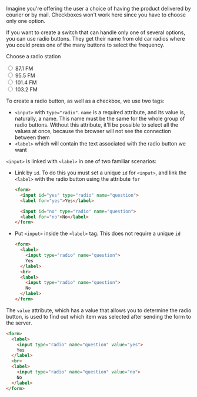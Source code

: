 Imagine you're offering the user a choice of having the product delivered by courier or by mail. Checkboxes won't work here since you have to choose only one option.

If you want to create a switch that can handle only one of several options, you can use radio buttons. They get their name from old car radios where you could press one of the many buttons to select the frequency.

<div class="hexlet-basics-example my-3">
  <p class="lead">Choose a radio station</p>
  <form>
    <label>
      <input type="radio" name="fm">
      87.1 FM
    </label>
    <br>
    <label>
      <input type="radio" name="fm">
      95.5 FM
    </label>
    <br>
    <label>
      <input type="radio" name="fm">
      101.4 FM
    </label>
    <br>
    <label>
      <input type="radio" name="fm">
      103.2 FM
    </label>
  </form>
</div>

To create a radio button, as well as a checkbox, we use two tags:

* `<input>` with `type="radio"`. `name` is a required attribute, and its value is, naturally, a name. This name must be the same for the whole group of radio buttons. Without this attribute, it'll be possible to select all the values at once, because the browser will not see the connection between them
* `<label>` which will contain the text associated with the radio button we want

`<input>` is linked with `<label>` in one of two familiar scenarios:

* Link by `id`. To do this you must set a unique `id` for `<input>`, and link the `<label>` with the radio button using the attribute `for`

  ```html
  <form>
    <input id="yes" type="radio" name="question">
    <label for="yes">Yes</label>

    <input id="no" type="radio" name="question">
    <label for="no">No</label>
  </form>
  ```

* Put `<input>` inside the `<label>` tag. This does not require a unique `id`

  ```html
  <form>
    <label>
      <input type="radio" name="question">
      Yes
    </label>
    <br>
    <label>
      <input type="radio" name="question">
      No
    </label>
  </form>
  ```

The `value` attribute, which has a value that allows you to determine the radio button, is used to find out which item was selected after sending the form to the server.

```html
<form>
  <label>
    <input type="radio" name="question" value="yes">
    Yes
  </label>
  <br>
  <label>
    <input type="radio" name="question" value="no">
    No
  </label>
</form>
```
